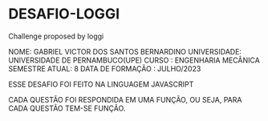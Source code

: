 # DESAFIO-LOGGI
Challenge proposed by loggi 


NOME: GABRIEL VICTOR DOS SANTOS BERNARDINO 
  UNIVERSIDADE: UNIVERSIDADE DE PERNAMBUCO(UPE)
  CURSO : ENGENHARIA MECÂNICA 
  SEMESTRE ATUAL: 8
  DATA DE FORMAÇÃO : JULHO/2023


ESSE DESAFIO FOI FEITO NA LINGUAGEM JAVASCRIPT 

CADA QUESTÃO FOI RESPONDIDA  EM UMA FUNÇÃO, OU SEJA, PARA CADA QUESTÃO TEM-SE FUNÇÃO. 

